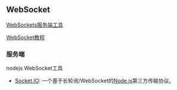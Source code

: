 ## WebSocket

[WebSockets服务端工具](https://developer.mozilla.org/zh-CN/docs/Web/API/WebSockets_API)

[WebSocket教程](http://www.ruanyifeng.com/blog/2017/05/websocket.html)

### 服务端

nodejs WebSocket工具

- [Socket.IO](http://socket.io/): 一个基于长轮询/WebSocket的[Node.js](http://nodejs.org/)第三方传输协议。


